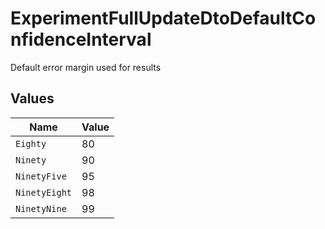 # ExperimentFullUpdateDtoDefaultConfidenceInterval

Default error margin used for results


## Values

| Name          | Value         |
| ------------- | ------------- |
| `Eighty`      | 80            |
| `Ninety`      | 90            |
| `NinetyFive`  | 95            |
| `NinetyEight` | 98            |
| `NinetyNine`  | 99            |